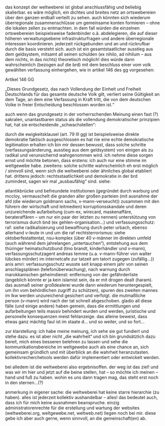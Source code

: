 das konzept der weltweberei ist global anschlussfähig und beliebig skalierbar. es wäre möglich, ein dichtes und breites netz an ortswebereien über den ganzen erdball verteilt zu sehen. auch könnten sich wiederum überregionale zusammenschlüsse um gemeinsame konten formieren – ohne die lokalen zellen zu entmachten. in dem fall würden die einzelnen ortswebereien beispielsweise fadenbinder o.ä. abdelegieren, die auf dieser höheren verwaltungsebene infrastrukturfragen und andere überregionale interessen koordinieren. jederzeit rückgebunden und an und rückrufbar durch die basis versteht sich. auch ist ein gesamtstaatlicher ausstieg aus dem geldsystem, mitsamt all seinen schulden (ex nihilo, ad nihilum – aus dem nichts, in das nichts) theoretisch möglich! dies würde dann wahrscheinlich (bezogen auf die brd) mit dem beschluss einer vom volk gewählten verfassung einhergehen, wie in artikel 146 des gg vorgesehen:

Artikel 146 GG

„Dieses Grundgesetz, das nach Vollendung der Einheit und Freiheit Deutschlands für das gesamte deutsche Volk gilt, verliert seine Gültigkeit an dem Tage, an dem eine Verfassung in Kraft tritt, die von dem deutschen Volke in freier Entscheidung beschlossen worden ist.“

auch wenn das grundgesetz in der vorherrschenden Meinung einen fast (?) sakralen, unantastbaren status als die vollendung demokratischer prinzipien hat, hat sie entscheidende „schwachstellen“:

durch die ewigkeitsklausel (art. 79 III gg) ist beispielsweise direkte demokratie faktisch ausgeschlossen
es hat nie eine echte demokratische legitimation erhalten
ich bin mir dessen bewusst, dass solche schritte (verfassungsänderung, ausstieg aus dem geldsystem) von einigen als zu radikal und verunsichernd wahrgenommen wird. ich nehme diese sorgen ernst und möchte betonen, dass erstens: ich auch nur eine stimme im weltgewebe habe. zweitens: solche schritte wahrscheinlich eh erst möglich / sinnvoll sind, wenn sich die weltweberei oder ähnliches global etabliert hat. drittens jedoch: rechtsstaatlichkeit und demokratie in der brd zumindest, sagen wir mal „ausbaufähig“ sind. siehe:

atlantikbrücke und befreundete institutionen (gegründet durch warburg und mccloy, vermauschelt die granden aller großen parteien (mit ausnahme der afd (die wiederum goldmann sachs, v-mann-verseucht)) zusammen mit den führern der wirtschaft und leitmedien)
korruptionsskandale und deren unzureichende aufarbeitung (cum-ex, wirecard, maskenaffäre, berateraffären – um nur ein paar der letzten zu nennen)
unterstützung von terrorismus durch bnd (ex gehlen-organisation…) und verfassungsschutz:
raf: siehe radikalisierung und bewaffnung durch peter urbach, ebenso allerhand v-leute in und um die raf
rechtsterrorismus: siehe oktoberfestattentat, nsu-komplex (über 40 v-männer im direkten umfeld (auch während dem jahrelangen „untertauchen“), entstehung aus dem thüringer heimatschutzbund (tino brandt, kinderhändler und v-mann), verfassungsschutzagent andreas temme (u.a. v-mann-führer von walter lübckes mörder) im internetcafe zur tatzeit am tatort zugegen (zufällig…))
anis amri: verfassungsschutz wusste seit knapp einem jahr von seinen anschlagsplänen (telefonüberwachung), nach warnung durch marokkanischen geheimdienst: entfernung von der gefährderliste (angeblich könnte er ja kein islamist sein, da er mit drogen dealt (haram). das ausmaß seiner großdealerei wurde dann wiederum heruntergespielt, um ihn vom behördlichen zugriff zu schützen), spuren des zweiten mannes im lkw werden unzureichend gesichert und verfolgt. die mutmaßliche person (v-mann) wird nach der tat schnell abgeschoben.
gladio
all diese fälle (und einige andere) haben gemein, dass die ermittlungen und aufarbeitungen teils massiv behindert wurden und werden, juristische und personelle konsequenzen meist fehlanzeige. das alleine beweist, dass etwas ganz mächtig faul ist im staate d…
und so weiter, und so fort…

zur klarstellung: ich habe meine meinung, ich sehe sie gut fundiert und stehe dazu. es ist aber nicht „die wahrheit“ und ich bin grundsätzlich dazu bereit, mich eines besseren belehren zu lassen und sehe die kommunikationsbereiche im weltgewebe auch als eine chance an, sich gemeinsam gründlich und mit überblick an die wahrheit heranzutasten. kollektivrecherchetools werden dafür implementiert oder entwickelt werden.

bei alledem ist die weltweberei also ergebnisoffen. der weg ist das ziel! und was wir im hier und jetzt auf die beine stellen, hat – so möchte ich meinen – hand und fuß zu haben. wohin es uns dann tragen mag, das steht erst noch in den sternen…(?)

anmerkung in eigener sache: die weltweberei hat keine starre hierarchie (zu haben). alles ist jederzeit kollektiv aushandelbar – alles! das bedeutet auch, dass ich für mich keine ausnahmen beanspruche. einzig administratorenrechte für die erstellung und wartung der websites (weltweberei.org, weltgewebe.net, weltweb.net) liegen noch bei mir. diese gebe ich aber auch gerne, wenn sinnvoll, an die gemeinschaft(en) ab.